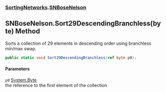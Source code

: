 ### [SortingNetworks](SortingNetworks.md 'SortingNetworks').[SNBoseNelson](SortingNetworks_SNBoseNelson.md 'SortingNetworks.SNBoseNelson')
## SNBoseNelson.Sort29DescendingBranchless(byte) Method
Sorts a collection of 29 elements in descending order using branchless min/max swap.  
```csharp
public static void Sort29DescendingBranchless(ref byte p0);
```
#### Parameters
<a name='SortingNetworks_SNBoseNelson_Sort29DescendingBranchless(byte)_p0'></a>
`p0` [System.Byte](https://docs.microsoft.com/en-us/dotnet/api/System.Byte 'System.Byte')  
the reference to the first element of the collection
  
